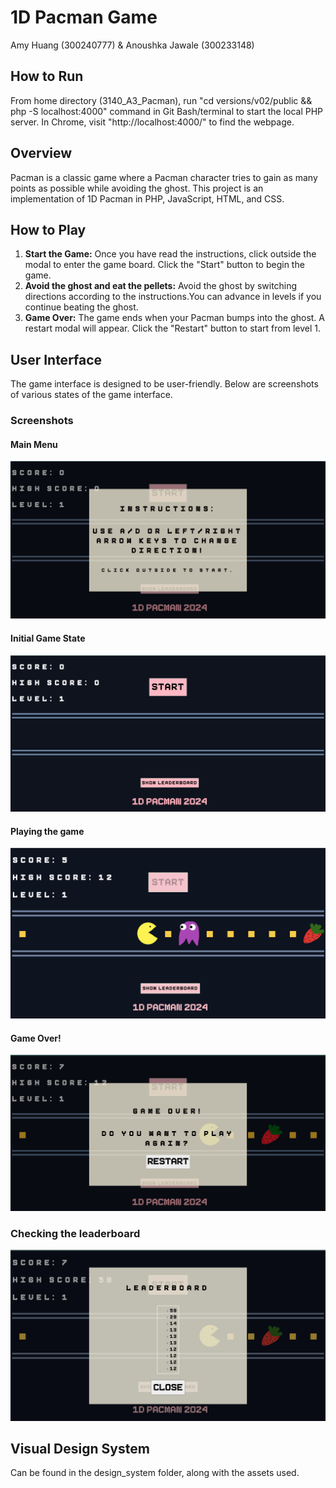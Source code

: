 # 1D Pacman Game
Amy Huang (300240777) & Anoushka Jawale (300233148)

## How to Run
From home directory (3140_A3_Pacman), run "cd versions/v02/public && php -S localhost:4000" command in Git Bash/terminal to start the local PHP server. In Chrome, visit "http://localhost:4000/" to find the webpage.

## Overview
Pacman is a classic game where a Pacman character tries to gain as many points as possible while avoiding the ghost. This project is an implementation of 1D Pacman in PHP, JavaScript, HTML, and CSS.

## How to Play
1. **Start the Game:** Once you have read the instructions, click outside the modal to enter the game board. Click the "Start" button to begin the game.
2. **Avoid the ghost and eat the pellets:** Avoid the ghost by switching directions according to the instructions.You can advance in levels if you continue beating the ghost.
3. **Game Over:** The game ends when your Pacman bumps into the ghost. A restart modal will appear. Click the "Restart" button to start from level 1.

## User Interface
The game interface is designed to be user-friendly. Below are screenshots of various states of the game interface.

### Screenshots
#### Main Menu
![Main Menu](versions/v02/docs/design_system/main_menu_instructions.png)

#### Initial Game State
![Initial Game State](versions/v02/docs/design_system/initial_game_state.png)

#### Playing the game
![Gameplay](versions/v02/docs/design_system/gameplay.png)

#### Game Over!
![Game Over](versions/v02/docs/design_system/game_over.png)

### Checking the leaderboard
![Leaderboard](versions/v02/docs/design_system/leaderboard_design.png)

## Visual Design System
Can be found in the design_system folder, along with the assets used.
